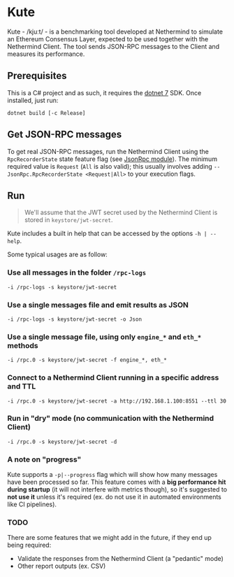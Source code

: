 # Kute

Kute - /kjuːt/ - is a benchmarking tool developed at Nethermind to simulate an Ethereum Consensus Layer, expected to be used together with the Nethermind Client. The tool sends JSON-RPC messages to the Client and measures its performance.

## Prerequisites

This is a C# project and as such, it requires the [dotnet 7](https://dotnet.microsoft.com/en-us/download) SDK. Once installed, just run:

```
dotnet build [-c Release]
```

## Get JSON-RPC messages

To get real JSON-RPC messages, run the Nethermind Client using the `RpcRecorderState` state feature flag (see [JsonRpc module](https://docs.nethermind.io/nethermind/ethereum-client/configuration/jsonrpc)). The minimum required value is `Request` (`All` is also valid); this usually involves adding `--JsonRpc.RpcRecorderState <Request|All>` to your execution flags.

## Run

> We'll assume that the JWT secret used by the Nethermind Client is stored in `keystore/jwt-secret`.

Kute includes a built in help that can be accessed by the options `-h | --help`.

Some typical usages are as follow:

### Use all messages in the folder `/rpc-logs`

```
-i /rpc-logs -s keystore/jwt-secret
```

### Use a single messages file and emit results as JSON

```
-i /rpc-logs -s keystore/jwt-secret -o Json
```

### Use a single message file, using only `engine_*` and `eth_*` methods

```
-i /rpc.0 -s keystore/jwt-secret -f engine_*, eth_*
```

### Connect to a Nethermind Client running in a specific address and TTL

```
-i /rpc.0 -s keystore/jwt-secret -a http://192.168.1.100:8551 --ttl 30
```

### Run in "dry" mode (no communication with the Nethermind Client)

```
-i /rpc.0 -s keystore/jwt-secret -d
```

### A note on "progress"

Kute supports a `-p|--progress` flag which will show how many messages have been processed so far. This feature comes with a **big performance hit during startup** (it will not interfere with metrics though), so it's suggested to **not use it** unless it's required (ex. do not use it in automated environments like CI pipelines).

### TODO

There are some features that we might add in the future, if they end up being required:

- Validate the responses from the Nethermind Client (a "pedantic" mode)
- Other report outputs (ex. CSV)
